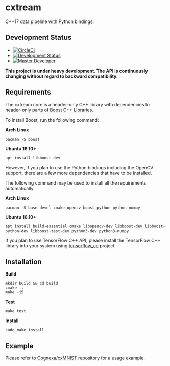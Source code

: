 # cxtream
C++17 data pipeline with Python bindings.

## Development Status

- [![CircleCI](https://circleci.com/gh/Cognexa/cxtream/tree/master.svg?style=shield)](https://circleci.com/gh/Cognexa/cxtream/tree/master)
- [![Development Status](https://img.shields.io/badge/status-CX%20PoC-yellow.svg?style=flat)]()
- [![Master Developer](https://img.shields.io/badge/master-Filip%20Matzner-lightgrey.svg?style=flat)]()

**This project is under heavy development. The API is continuously changing without regard to backward compatibility.**

## Requirements
The cxtream core is a header-only C++ library with dependencies
to header-only parts of [Boost C++ Libraries](http://www.boost.org/).

To install Boost, run the following command:

__Arch Linux__
```
pacman -S boost
```

__Ubuntu 16.10+__
```
apt install libboost-dev
```

However,
if you plan to use the Python bindings including the OpenCV support,
there are a few more dependencies that have to be installed.

The following command may be used to install all the requirements automatically.

__Arch Linux__
```
pacman -S base-devel cmake opencv boost python python-numpy
```

__Ubuntu 16.10+__
```
apt install build-essential cmake libopencv-dev libboost-dev libboost-python-dev libboost-test-dev python3-dev python3-numpy
```

If you plan to use TensorFlow C++ API, please install the TensorFlow C++ library into your system using [tensorflow_cc](https://github.com/FloopCZ/tensorflow_cc) project.

## Installation

__Build__

```
mkdir build && cd build
cmake ..
make -j5
```

__Test__
```
make test
```

__Install__
```
sudo make install
```

## Example

Please refer to [Cognexa/cxMNIST](https://github.com/Cognexa/cxMNIST) repository for a usage example.
